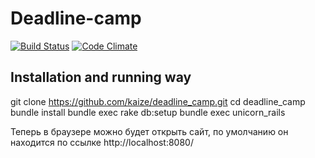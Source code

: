 # Deadline-camp
[![Build
Status](https://secure.travis-ci.org/kaize/deadline_camp.png)](http://travis-ci.org/kaize/deadline_camp)
[![Code
Climate](https://codeclimate.com/badge.png)](https://codeclimate.com/github/kaize/deadline_camp)

## Installation and running way
  git clone https://github.com/kaize/deadline_camp.git
  cd deadline_camp
  bundle install
  bundle exec rake db:setup
  bundle exec unicorn_rails

  Теперь в браузере можно будет открыть сайт, по умолчанию он находится
по ссылке http://localhost:8080/

